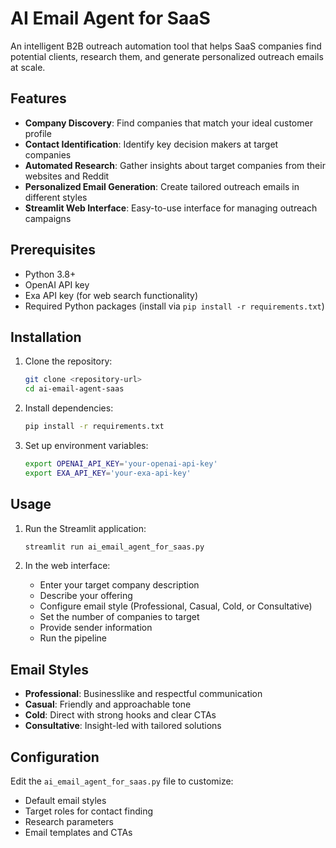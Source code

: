 # AI Email Agent for SaaS

An intelligent B2B outreach automation tool that helps SaaS companies find potential clients, research them, and generate personalized outreach emails at scale.

## Features

- **Company Discovery**: Find companies that match your ideal customer profile
- **Contact Identification**: Identify key decision makers at target companies
- **Automated Research**: Gather insights about target companies from their websites and Reddit
- **Personalized Email Generation**: Create tailored outreach emails in different styles
- **Streamlit Web Interface**: Easy-to-use interface for managing outreach campaigns

## Prerequisites

- Python 3.8+
- OpenAI API key
- Exa API key (for web search functionality)
- Required Python packages (install via `pip install -r requirements.txt`)

## Installation

1. Clone the repository:
   ```bash
   git clone <repository-url>
   cd ai-email-agent-saas
   ```

2. Install dependencies:
   ```bash
   pip install -r requirements.txt
   ```

3. Set up environment variables:
   ```bash
   export OPENAI_API_KEY='your-openai-api-key'
   export EXA_API_KEY='your-exa-api-key'
   ```

## Usage

1. Run the Streamlit application:
   ```bash
   streamlit run ai_email_agent_for_saas.py
   ```

2. In the web interface:
   - Enter your target company description
   - Describe your offering
   - Configure email style (Professional, Casual, Cold, or Consultative)
   - Set the number of companies to target
   - Provide sender information
   - Run the pipeline

## Email Styles

- **Professional**: Businesslike and respectful communication
- **Casual**: Friendly and approachable tone
- **Cold**: Direct with strong hooks and clear CTAs
- **Consultative**: Insight-led with tailored solutions

## Configuration

Edit the `ai_email_agent_for_saas.py` file to customize:
- Default email styles
- Target roles for contact finding
- Research parameters
- Email templates and CTAs
